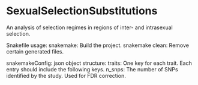 # SexualSelectionSubstitutions
An analysis of selection regimes in regions of inter- and intrasexual selection.

Snakefile usage:
    snakemake: Build the project.
    snakemake clean: Remove certain generated files.

snakemakeConfig:
    json object structure:
        traits: One key for each trait. Each entry should include the following keys.
            n_snps: The number of SNPs identified by the study. Used for FDR correction.
